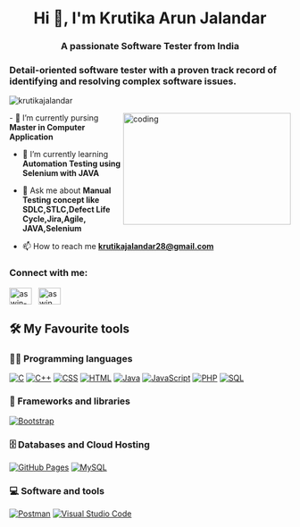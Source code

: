 
<h1 align="center">Hi 👋, I'm Krutika Arun Jalandar</h1>
<h3 align="center">A passionate Software Tester from India</h3>
<h3>Detail-oriented software tester with a proven track record of identifying and resolving complex software issues.</h3>
<p align="left"> <img src="https://komarev.com/ghpvc/?username=krutikajalandar78&label=Profile%20views&color=0e75b6&style=flat" alt="krutikajalandar" /> </p>
<img align="right" alt="coding" width="300" height="200" src="https://encrypted-tbn0.gstatic.com/images?q=tbn:ANd9GcTO_EeZmBVHVdizQu94qECDlu1K0F8ENkNs9tp6RaByQSFbCvZtCtEPjuCx0w&s">
- 🔭 I’m currently pursing <b>Master in Computer Application</b><br>

- 🌱 I’m currently learning <b>Automation Testing using Selenium with JAVA</b><br>

- 💬 Ask me about <b>Manual Testing concept like SDLC,STLC,Defect Life Cycle,Jira,Agile, JAVA,Selenium</b><br>

- 📫 How to reach me <b>krutikajalandar28@gmail.com</b>

<h3 align="left">Connect with me:</h3>
<p align="left">
<a href="https://www.linkedin.com/in/krutikajalandar/" target="_blank"><img align="center" src="https://raw.githubusercontent.com/rahuldkjain/github-profile-readme-generator/master/src/images/icons/Social/linked-in-alt.svg" alt="aswin-barath" height="30" width="40" /></a>
&nbsp;
<a href="https://www.instagram.com/krutika_jalandar/" target="_blank"><img align="center" src="https://raw.githubusercontent.com/rahuldkjain/github-profile-readme-generator/master/src/images/icons/Social/instagram.svg" alt="aswin_barath_" height="30" width="40" /></a>
&nbsp;



<!--
**KrutikaJalandar/KrutikaJalandar** is a ✨ _special_ ✨ repository because its `README.md` (this file) appears on your GitHub profile.

Here are some ideas to get you started:

- 🔭 I’m currently working on ...
- 🌱 I’m currently learning ...
- 👯 I’m looking to collaborate on ...
- 🤔 I’m looking for help with ...
- 💬 Ask me about ...
- 📫 How to reach me: ...
- 😄 Pronouns: ...
- ⚡ Fun fact: ...
-->

## 🛠️ My Favourite tools

### 👨‍💻 Programming languages

<p>
    <a href="#"><img alt="C" src="https://custom-icon-badges.herokuapp.com/badge/C-03599C.svg?logo=c-in-hexagon&logoColor=white"></a>
    <a href="#"><img alt="C++" src="https://custom-icon-badges.herokuapp.com/badge/C++-9C033A.svg?logo=cpp2&logoColor=white"></a>
    <a href="#"><img alt="CSS" src="https://img.shields.io/badge/CSS-1572B6.svg?logo=css3&logoColor=white"></a>
    <a href="#"><img alt="HTML" src="https://img.shields.io/badge/HTML-E34F26.svg?logo=html5&logoColor=white"></a>
    <a href="#"><img alt="Java" src="https://img.shields.io/badge/Java-007396.svg?logo=java&logoColor=white"></a>
    <a href="#"><img alt="JavaScript" src="https://img.shields.io/badge/JavaScript-F7DF1E.svg?logo=javascript&logoColor=black"></a>
    <a href="#"><img alt="PHP" src="https://img.shields.io/badge/PHP-777BB4.svg?logo=php&logoColor=white"></a>
    <a href="#"><img alt="SQL" src="https://custom-icon-badges.herokuapp.com/badge/SQL-025E8C.svg?logo=database&logoColor=white"></a>
</p>

### 🧰 Frameworks and libraries

<p>
    <a href="#"><img alt="Bootstrap" src="https://img.shields.io/badge/Bootstrap-7952B3.svg?logo=bootstrap&logoColor=white"></a>
</p>

### 🗄️ Databases and Cloud Hosting

<p>
    <a href="#"><img alt="GitHub Pages" src="https://img.shields.io/badge/GitHub%20Pages-327FC7.svg?logo=github&logoColor=white"></a>
    <a href="#"><img alt="MySQL" src="https://img.shields.io/badge/MySQL-00f.svg?logo=mysql&logoColor=white"></a>
</p>     
    
### 💻 Software and tools

<p>
    <a href="#"><img alt="Postman" src="https://img.shields.io/badge/Postman-FF6C37?logo=postman&logoColor=white"></a>
    <a href="#"><img alt="Visual Studio Code" src="https://img.shields.io/badge/Visual%20Studio%20Code-0078d7.svg?logo=visual-studio-code&logoColor=white"></a>
</p>
